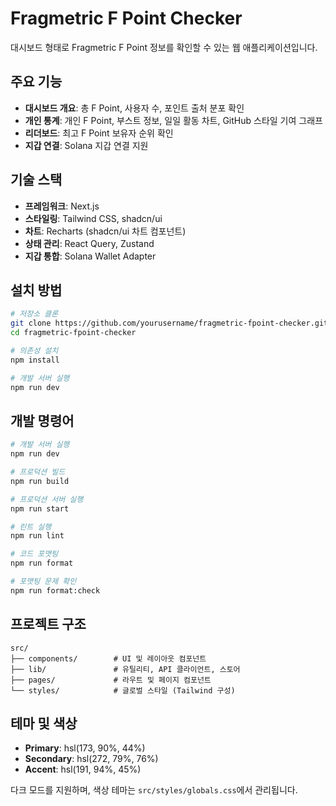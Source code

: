 # Fragmetric F Point Checker

대시보드 형태로 Fragmetric F Point 정보를 확인할 수 있는 웹 애플리케이션입니다.

## 주요 기능

- **대시보드 개요**: 총 F Point, 사용자 수, 포인트 출처 분포 확인
- **개인 통계**: 개인 F Point, 부스트 정보, 일일 활동 차트, GitHub 스타일 기여 그래프
- **리더보드**: 최고 F Point 보유자 순위 확인
- **지갑 연결**: Solana 지갑 연결 지원

## 기술 스택

- **프레임워크**: Next.js
- **스타일링**: Tailwind CSS, shadcn/ui
- **차트**: Recharts (shadcn/ui 차트 컴포넌트)
- **상태 관리**: React Query, Zustand
- **지갑 통합**: Solana Wallet Adapter

## 설치 방법

```bash
# 저장소 클론
git clone https://github.com/yourusername/fragmetric-fpoint-checker.git
cd fragmetric-fpoint-checker

# 의존성 설치
npm install

# 개발 서버 실행
npm run dev
```

## 개발 명령어

```bash
# 개발 서버 실행
npm run dev

# 프로덕션 빌드
npm run build

# 프로덕션 서버 실행
npm run start

# 린트 실행
npm run lint

# 코드 포맷팅
npm run format

# 포맷팅 문제 확인
npm run format:check
```

## 프로젝트 구조

```
src/
├── components/        # UI 및 레이아웃 컴포넌트
├── lib/               # 유틸리티, API 클라이언트, 스토어
├── pages/             # 라우트 및 페이지 컴포넌트
└── styles/            # 글로벌 스타일 (Tailwind 구성)
```

## 테마 및 색상

- **Primary**: hsl(173, 90%, 44%)
- **Secondary**: hsl(272, 79%, 76%)
- **Accent**: hsl(191, 94%, 45%)

다크 모드를 지원하며, 색상 테마는 `src/styles/globals.css`에서 관리됩니다.
